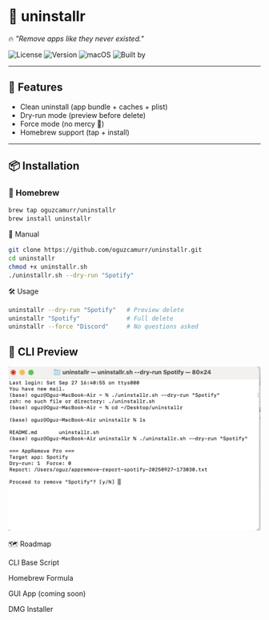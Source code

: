 # 🧹 uninstallr

🔥 *"Remove apps like they never existed."*

![License](https://img.shields.io/badge/License-MIT-green.svg)
![Version](https://img.shields.io/badge/version-v0.1.0-blue.svg)
![macOS](https://img.shields.io/badge/macOS-15.6.1%2B-lightgrey.svg)
![Built by](https://img.shields.io/badge/Built%20by-Oğuz%20Çamur-red)

---

## 🚀 Features
- Clean uninstall (app bundle + caches + plist)
- Dry-run mode (preview before delete)
- Force mode (no mercy 🔨)
- Homebrew support (tap + install)

---

## 📦 Installation

### 🔹 Homebrew
```bash
brew tap oguzcamurr/uninstallr
brew install uninstallr
```


🔹 Manual
```bash
git clone https://github.com/oguzcamurr/uninstallr.git
cd uninstallr
chmod +x uninstallr.sh
./uninstallr.sh --dry-run "Spotify"
```

🛠 Usage
```bash
uninstallr --dry-run "Spotify"   # Preview delete
uninstallr "Spotify"             # Full delete
uninstallr --force "Discord"     # No questions asked
```

## 📸 CLI Preview

![CLI Screenshot](docs/screenshot-cli.png)

🗺 Roadmap

 CLI Base Script

 Homebrew Formula

 GUI App (coming soon)

 DMG Installer
